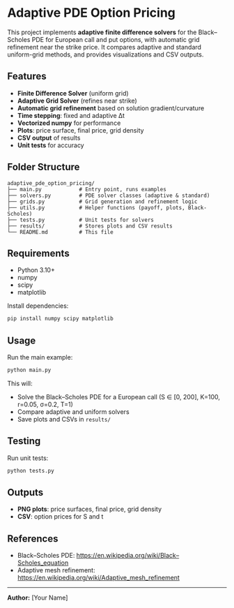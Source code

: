 # Adaptive PDE Option Pricing

This project implements **adaptive finite difference solvers** for the Black–Scholes PDE for European call and put options, with automatic grid refinement near the strike price. It compares adaptive and standard uniform-grid methods, and provides visualizations and CSV outputs.

## Features

- **Finite Difference Solver** (uniform grid)
- **Adaptive Grid Solver** (refines near strike)
- **Automatic grid refinement** based on solution gradient/curvature
- **Time stepping**: fixed and adaptive Δt
- **Vectorized numpy** for performance
- **Plots**: price surface, final price, grid density
- **CSV output** of results
- **Unit tests** for accuracy

## Folder Structure

```
adaptive_pde_option_pricing/
├── main.py            # Entry point, runs examples
├── solvers.py         # PDE solver classes (adaptive & standard)
├── grids.py           # Grid generation and refinement logic
├── utils.py           # Helper functions (payoff, plots, Black-Scholes)
├── tests.py           # Unit tests for solvers
├── results/           # Stores plots and CSV results
└── README.md          # This file
```

## Requirements

- Python 3.10+
- numpy
- scipy
- matplotlib

Install dependencies:
```bash
pip install numpy scipy matplotlib
```

## Usage

Run the main example:
```bash
python main.py
```

This will:
- Solve the Black–Scholes PDE for a European call (S ∈ [0, 200], K=100, r=0.05, σ=0.2, T=1)
- Compare adaptive and uniform solvers
- Save plots and CSVs in `results/`

## Testing

Run unit tests:
```bash
python tests.py
```

## Outputs

- **PNG plots**: price surfaces, final price, grid density
- **CSV**: option prices for S and t

## References

- Black–Scholes PDE: https://en.wikipedia.org/wiki/Black–Scholes_equation
- Adaptive mesh refinement: https://en.wikipedia.org/wiki/Adaptive_mesh_refinement

---

**Author:** [Your Name]
